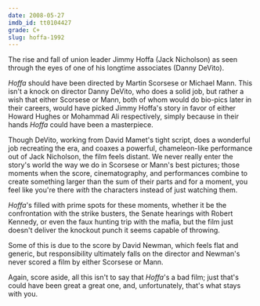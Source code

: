 ```yaml
---
date: 2008-05-27
imdb_id: tt0104427
grade: C+
slug: hoffa-1992
---
```


The rise and fall of union leader Jimmy Hoffa (Jack Nicholson) as seen through the eyes of one of his longtime associates (Danny DeVito).

_Hoffa_ should have been directed by Martin Scorsese or Michael Mann. This isn't a knock on director Danny DeVito, who does a solid job, but rather a wish that either Scorsese or Mann, both of whom would do bio-pics later in their careers, would have picked Jimmy Hoffa's story in favor of either Howard Hughes or Mohammad Ali respectively, simply because in their hands _Hoffa_ could have been a masterpiece.

Though DeVito, working from David Mamet's tight script, does a wonderful job recreating the era, and coaxes a powerful, chameleon-like performance out of Jack Nicholson, the film feels distant. We never really enter the story's world the way we do in Scorsese or Mann's best pictures; those moments when the score, cinematography, and performances combine to create something larger than the sum of their parts and for a moment, you feel like you're there _with_ the characters instead of just watching them.

_Hoffa_'s filled with prime spots for these moments, whether it be the confrontation with the strike busters, the Senate hearings with Robert Kennedy, or even the faux hunting trip with the mafia, but the film just doesn't deliver the knockout punch it seems capable of throwing.

Some of this is due to the score by David Newman, which feels flat and generic, but responsibility ultimately falls on the director and Newman's never scored a film by either Scorsese or Mann.

Again, score aside, all this isn't to say that _Hoffa_'s a bad film; just that's could have been great a great one, and, unfortunately, that's what stays with you.
